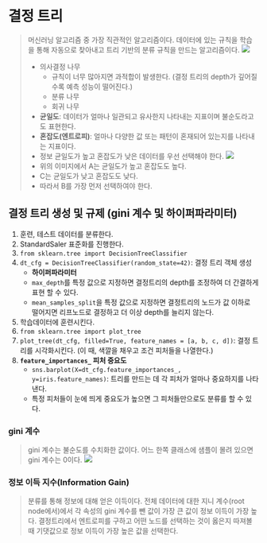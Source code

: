 # 결정 트리
> 머신러닝 알고리즘 중 가장 직관적인 알고리즘이다. 데이터에 있는 규칙을 학습을 통해 자동으로 찾아내고 트리 기반의 분류 규칙을 만드는 알고리즘이다.
> ![](https://encrypted-tbn0.gstatic.com/images?q=tbn:ANd9GcQS9NpfijRlMMq_AjadZRt4L7N2M50GfrwqkmlkCubvnZA9d553JJl0zpsnXnsokcY45hg&usqp=CAU)
> - 의사결정 나무
>   - 규칙이 너무 많아지면 과적합이 발생한다. (결정 트리의 depth가 깊어질수록 예측 성능이 떨어진다.)
>   - 분류 나무
>   - 회귀 나무
> - **균일도**: 데이터가 얼마나 일관되고 유사한지 나타내는 지표이며 불순도라고도 표현한다.
> - **혼잡도(엔트로피)**: 얼마나 다양한 값 또는 패턴이 혼재되어 있는지를 나타내는 지표이다.
> - 정보 균일도가 높고 혼잡도가 낮은 데이터를 우선 선택해야 한다.
> ![](https://github.com/museonghwang/museonghwang.github.io/assets/77891754/3fe2079c-af5b-4a1d-8029-39c0b65eee0e)
> - 위의 이미지에서 A는 균일도가 높고 혼잡도도 높다.
> - C는 균일도가 낮고 혼잡도도 낮다.
> - 따라서 B를 가장 먼저 선택하여야 한다.


## 결정 트리 생성 및 규제 (gini 계수 및 하이퍼파라미터)
1. 훈련, 테스트 데이터를 분류한다.
2. StandardSaler 표준화를 진행한다.
3. `from sklearn.tree import DecisionTreeClassifier`
4. `dt_cfg = DecisionTreeClassifier(random_state=42)`: 결정 트리 객체 생성
   - **하이퍼파라미터**
   - `max_depth`를 특정 값으로 지정하면 결정트리의 depth를 조정하여 더 간결하게 표현 할 수 있다.
   - `mean_samples_split`을 특정 값으로 지정하면 결정트리의 노드가 값 이하로 떨어지면 리프노드로 결정하고 더 이상 depth를 늘리지 않는다.
5. 학습데이터에 훈련시킨다.
6. `from sklearn.tree import plot_tree`
7. `plot_tree(dt_cfg, filled=True, feature_names = [a, b, c, d])`: 결정 트리를 시각화시킨다. (이 때, 색깔을 채우고 조건 피처들을 나열한다.)
8. **`feature_importances_` 피처 중요도**
   - `sns.barplot(X=dt_cfg.feature_importances_, y=iris.feature_names)`: 트리를 만드는 데 각 피처가 얼마나 중요하지를 나타낸다.
   - 특정 피처들이 눈에 띄게 중요도가 높으면 그 피처들만으로도 분류를 할 수 있다.

### gini 계수
> gini 계수는 불순도를 수치화한 값이다.
> 어느 한쪽 클래스에 샘플이 몰려 있으면 gini 계수는 0이다.
> ![](https://lucy-the-marketer.kr/wp-content/uploads/2020/12/gini-index-example-1.png)

### 정보 이득 지수(Information Gain)
> 분류를 통해 정보에 대해 얻은 이득이다.
> 전체 데이터에 대한 지니 계수(root node에서)에서 각 속성의 gini 계수를 뺀 값이 가장 큰 값이 정보 이득이 가장 높다.
> 결정트리에서 엔트로피를 구하고 어떤 노드를 선택하는 것이 옳은지 따져볼 때 기댓값으로 정보 이득이 가장 높은 값을 선택한다. 